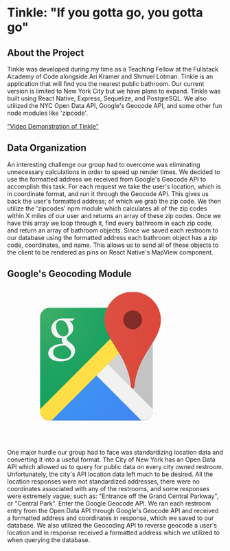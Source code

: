# Tinkle: "If you gotta go, you gotta go"

## About the Project

Tinkle was developed during my time as a Teaching Fellow at the Fullstack Academy of Code alongside Ari Kramer and Shmuel Lotman. Tinkle is an application that will find you the nearest public bathroom. Our current version is limited to New York City but we have plans to expand. Tinkle was built using React Native, Express, Sequelize, and PostgreSQL. We also utilized the NYC Open Data API, Google's Geocode API, and some other fun node modules like 'zipcode'.

["Video Demonstration of Tinkle"](https://www.youtube.com/watch?v=ByQMJd4s3zM)

## Data Organization

An interesting challenge our group had to overcome was eliminating unnecessary calculations in order to speed up render times. We decided to use the formatted address we received from Google's Geocode API to accomplish this task. For each request we take the user's location, which is in coordinate format, and run it through the Geocode API. This gives us back the user's formatted address; of which we grab the zip code. We then utilize the 'zipcodes' npm module which calculates all of the zip codes within X miles of our user and returns an array of these zip codes. Once we have this array we loop through it, find every bathroom in each zip code, and return an array of bathroom objects. Since we saved each restroom to our database using the formatted address each bathroom object has a zip code, coordinates, and name. This allows us to send all of these objects to the client to be rendered as pins on React Native's MapView component. 

## Google's Geocoding Module

!["Google"](google.png)

One major hurdle our group had to face was standardizing location data and converting it into a useful format. The City of New York has an Open Data API which allowed us to query for public data on every city owned restroom. Unfortunately, the city's API location data left much to be desired. All the location responses were not standardized addresses, there were no coordinates associated with any of the restrooms, and some responses were extremely vague; such as: "Entrance off the Grand Central Parkway", or "Central Park". Enter the Google Geocode API. We ran each restroom entry from the Open Data API through Google's Geocode API and received a formatted address and coordinates in response, which we saved to our database. We also utilized the Geocoding API to reverse geocode a user's location and in response received a formatted address which we utilized to when querying the database. 
